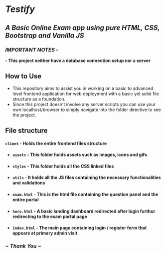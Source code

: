 # _**Testify**_

## _**A Basic Online Exam app using pure HTML, CSS, Bootstrap and Vanilla JS**_


### _**IMPORTANT NOTES**_ - 
   **- This project neither have a database connection setup nor a server**


## How to Use
- This repository aims to assist you in working on a basic to advanced level frontend application for web deployment with a basic yet solid file structure as a foundation. 
- Since this project doesn't involve any server scripts you can use your own localhost/browser to simply navigate into the folder directive to see the project.
   
## File structure
#### `client` - Holds the entire frontend files structure
- #### `assets` - This folder holds assets such as images, icons and gifs
- #### `styles` - This folder holds all the CSS linked files
- #### `utils` - It holds all the JS files containing the necessary functionalities and validations
- #### `exam.html` - This is the html file containing the question panel and the entire portal
- #### `hero.html` - A basic landing dashboard redirected after login furthur redirecting to the exam portal page
- #### `index.html` - The main page containing login / register form that appears at primary admin visit




### _**~ Thank You ~**_
